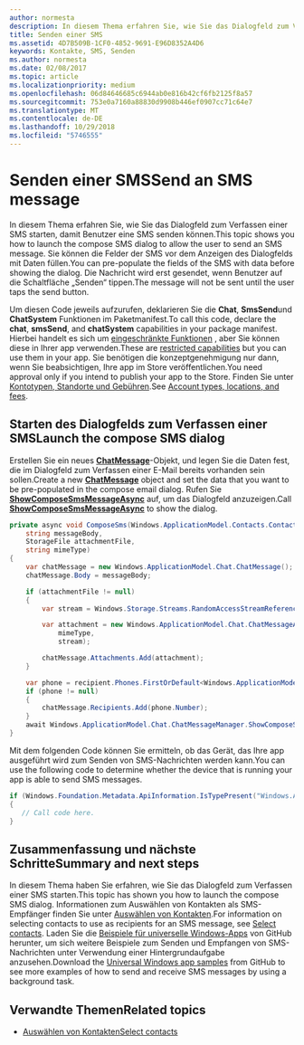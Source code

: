```yaml
---
author: normesta
description: In diesem Thema erfahren Sie, wie Sie das Dialogfeld zum Verfassen einer SMS starten, damit Benutzer eine SMS senden können. Sie können die Felder der SMS vor dem Anzeigen des Dialogfelds mit Daten füllen. Die Nachricht wird erst gesendet, wenn Benutzer auf die Schaltfläche „Senden“ tippen.
title: Senden einer SMS
ms.assetid: 4D7B509B-1CF0-4852-9691-E96D8352A4D6
keywords: Kontakte, SMS, Senden
ms.author: normesta
ms.date: 02/08/2017
ms.topic: article
ms.localizationpriority: medium
ms.openlocfilehash: 06d84646685c6944ab0e816b42cf6fb2125f8a57
ms.sourcegitcommit: 753e0a7160a88830d9908b446ef0907cc71c64e7
ms.translationtype: MT
ms.contentlocale: de-DE
ms.lasthandoff: 10/29/2018
ms.locfileid: "5746555"
---
```

# <a name="send-an-sms-message"></a><span data-ttu-id="ea4ec-106">Senden einer SMS</span><span class="sxs-lookup"><span data-stu-id="ea4ec-106">Send an SMS message</span></span>

<span data-ttu-id="ea4ec-107">In diesem Thema erfahren Sie, wie Sie das Dialogfeld zum Verfassen einer SMS starten, damit Benutzer eine SMS senden können.</span><span class="sxs-lookup"><span data-stu-id="ea4ec-107">This topic shows you how to launch the compose SMS dialog to allow the user to send an SMS message.</span></span> <span data-ttu-id="ea4ec-108">Sie können die Felder der SMS vor dem Anzeigen des Dialogfelds mit Daten füllen.</span><span class="sxs-lookup"><span data-stu-id="ea4ec-108">You can pre-populate the fields of the SMS with data before showing the dialog.</span></span> <span data-ttu-id="ea4ec-109">Die Nachricht wird erst gesendet, wenn Benutzer auf die Schaltfläche „Senden“ tippen.</span><span class="sxs-lookup"><span data-stu-id="ea4ec-109">The message will not be sent until the user taps the send button.</span></span>

<span data-ttu-id="ea4ec-110">Um diesen Code jeweils aufzurufen, deklarieren Sie die **Chat**, **SmsSend**und **ChatSystem** Funktionen im Paketmanifest.</span><span class="sxs-lookup"><span data-stu-id="ea4ec-110">To call this code, declare the **chat**, **smsSend**, and **chatSystem** capabilities in your package manifest.</span></span> <span data-ttu-id="ea4ec-111">Hierbei handelt es sich um [eingeschränkte Funktionen](https://docs.microsoft.com/windows/uwp/packaging/app-capability-declarations#special-and-restricted-capabilities) , aber Sie können diese in Ihrer app verwenden.</span><span class="sxs-lookup"><span data-stu-id="ea4ec-111">These are [restricted capabilities](https://docs.microsoft.com/windows/uwp/packaging/app-capability-declarations#special-and-restricted-capabilities) but you can use them in your app.</span></span> <span data-ttu-id="ea4ec-112">Sie benötigen die konzeptgenehmigung nur dann, wenn Sie beabsichtigen, Ihre app im Store veröffentlichen.</span><span class="sxs-lookup"><span data-stu-id="ea4ec-112">You need approval only if you intend to publish your app to the Store.</span></span> <span data-ttu-id="ea4ec-113">Finden Sie unter [Kontotypen, Standorte und Gebühren](https://docs.microsoft.com/windows/uwp/publish/account-types-locations-and-fees).</span><span class="sxs-lookup"><span data-stu-id="ea4ec-113">See [Account types, locations, and fees](https://docs.microsoft.com/windows/uwp/publish/account-types-locations-and-fees).</span></span>

## <a name="launch-the-compose-sms-dialog"></a><span data-ttu-id="ea4ec-114">Starten des Dialogfelds zum Verfassen einer SMS</span><span class="sxs-lookup"><span data-stu-id="ea4ec-114">Launch the compose SMS dialog</span></span>

<span data-ttu-id="ea4ec-115">Erstellen Sie ein neues [**ChatMessage**](https://msdn.microsoft.com/library/windows/apps/windows.applicationmodel.chat.chatmessage)-Objekt, und legen Sie die Daten fest, die im Dialogfeld zum Verfassen einer E-Mail bereits vorhanden sein sollen.</span><span class="sxs-lookup"><span data-stu-id="ea4ec-115">Create a new [**ChatMessage**](https://msdn.microsoft.com/library/windows/apps/windows.applicationmodel.chat.chatmessage) object and set the data that you want to be pre-populated in the compose email dialog.</span></span> <span data-ttu-id="ea4ec-116">Rufen Sie [**ShowComposeSmsMessageAsync**](https://msdn.microsoft.com/library/windows/apps/windows.applicationmodel.chat.chatmessagemanager.showcomposesmsmessageasync) auf, um das Dialogfeld anzuzeigen.</span><span class="sxs-lookup"><span data-stu-id="ea4ec-116">Call [**ShowComposeSmsMessageAsync**](https://msdn.microsoft.com/library/windows/apps/windows.applicationmodel.chat.chatmessagemanager.showcomposesmsmessageasync) to show the dialog.</span></span>

```cs
private async void ComposeSms(Windows.ApplicationModel.Contacts.Contact recipient,
    string messageBody,
    StorageFile attachmentFile,
    string mimeType)
{
    var chatMessage = new Windows.ApplicationModel.Chat.ChatMessage();
    chatMessage.Body = messageBody;

    if (attachmentFile != null)
    {
        var stream = Windows.Storage.Streams.RandomAccessStreamReference.CreateFromFile(attachmentFile);

        var attachment = new Windows.ApplicationModel.Chat.ChatMessageAttachment(
            mimeType,
            stream);

        chatMessage.Attachments.Add(attachment);
    }

    var phone = recipient.Phones.FirstOrDefault<Windows.ApplicationModel.Contacts.ContactPhone>();
    if (phone != null)
    {
        chatMessage.Recipients.Add(phone.Number);
    }
    await Windows.ApplicationModel.Chat.ChatMessageManager.ShowComposeSmsMessageAsync(chatMessage);
}
```

<span data-ttu-id="ea4ec-117">Mit dem folgenden Code können Sie ermitteln, ob das Gerät, das Ihre app ausgeführt wird zum Senden von SMS-Nachrichten werden kann.</span><span class="sxs-lookup"><span data-stu-id="ea4ec-117">You can use the following code to determine whether the device that is running your app is able to send SMS messages.</span></span>

```csharp
if (Windows.Foundation.Metadata.ApiInformation.IsTypePresent("Windows.ApplicationModel.Chat"))
{
   // Call code here.
}
```

## <a name="summary-and-next-steps"></a><span data-ttu-id="ea4ec-118">Zusammenfassung und nächste Schritte</span><span class="sxs-lookup"><span data-stu-id="ea4ec-118">Summary and next steps</span></span>

<span data-ttu-id="ea4ec-119">In diesem Thema haben Sie erfahren, wie Sie das Dialogfeld zum Verfassen einer SMS starten.</span><span class="sxs-lookup"><span data-stu-id="ea4ec-119">This topic has shown you how to launch the compose SMS dialog.</span></span> <span data-ttu-id="ea4ec-120">Informationen zum Auswählen von Kontakten als SMS-Empfänger finden Sie unter [Auswählen von Kontakten](selecting-contacts.md).</span><span class="sxs-lookup"><span data-stu-id="ea4ec-120">For information on selecting contacts to use as recipients for an SMS message, see [Select contacts](selecting-contacts.md).</span></span> <span data-ttu-id="ea4ec-121">Laden Sie die [Beispiele für universelle Windows-Apps](http://go.microsoft.com/fwlink/p/?linkid=619979) von GitHub herunter, um sich weitere Beispiele zum Senden und Empfangen von SMS-Nachrichten unter Verwendung einer Hintergrundaufgabe anzusehen.</span><span class="sxs-lookup"><span data-stu-id="ea4ec-121">Download the [Universal Windows app samples](http://go.microsoft.com/fwlink/p/?linkid=619979) from GitHub to see more examples of how to send and receive SMS messages by using a background task.</span></span>

## <a name="related-topics"></a><span data-ttu-id="ea4ec-122">Verwandte Themen</span><span class="sxs-lookup"><span data-stu-id="ea4ec-122">Related topics</span></span>

* [<span data-ttu-id="ea4ec-123">Auswählen von Kontakten</span><span class="sxs-lookup"><span data-stu-id="ea4ec-123">Select contacts</span></span>](selecting-contacts.md)
